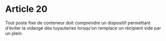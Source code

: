 # Article 20

Tout poste fixe de conteneur doit comprendre un dispositif permettant d'éviter la vidange des tuyauteries lorsqu'on remplace un récipient vide par un plein.
